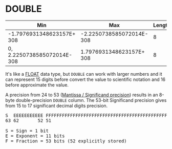 # DOUBLE

Min | Max | Length | Unit | Note
---|---|---|---|---|
-1.7976931348623157E+ 308 | -2.2250738585072014E- 308 | 8 |  Bytes | Signed
0, 2.2250738585072014E- 308 | 1.7976931348623157E+ 308 | 8 |  Bytes | Unsigned

It's like a [FLOAT](./float.md) data type, but `DOUBLE` can work with larger numbers and it can represent 15 digits before convert the value to scientific notation and 16 before approximate the value.

A precision from 24 to 53 ([Mantissa / Significand precision](https://en.wikipedia.org/wiki/Significand)) results in an 8-byte double-precision `DOUBLE` column. The 53-bit Significand precision gives from 15 to 17 significant decimal digits precision.

<pre>
S  EEEEEEEEEEE FFFFFFFFFFFFFFFFFFFFFFFFFFFFFFFFFFFFFFFFFFFFFFFFFFFF
63 62       52 51                                                 0

S = Sign = 1 bit
E = Exponent = 11 bits
F = Fraction = 53 bits (52 explicitly stored)
</pre>
